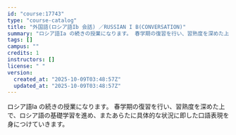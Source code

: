```yaml
---
id: "course:17743"
type: "course-catalog"
title: "外国語(ロシア語Ib 会話) ／RUSSIAN I B(CONVERSATION)"
summary: "ロシア語Ia の続きの授業になります。 春学期の復習を行い、習熟度を深めた上で、ロシア語の基礎学習を進め、またあらたに具体的な状況に即した口語表現を身につけていきます。"
tags: []
campus: ""
credits: 1
instructors: []
license: " "
version:
  created_at: "2025-10-09T03:48:57Z"
  updated_at: "2025-10-09T03:48:57Z"
---
```


ロシア語Ia の続きの授業になります。 春学期の復習を行い、習熟度を深めた上で、ロシア語の基礎学習を進め、またあらたに具体的な状況に即した口語表現を身につけていきます。
